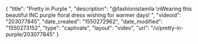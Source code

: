 {
    "title": "Pretty in Purple ",
    "description": "@fashionistamila \nWearing this beautiful INC purple floral dress wishing for warmer days! ",
    "videoid": "203077845",
    "date_created": "1550272962",
    "date_modified": "1550273152",
    "type": "captivate",
    "layout": "video",
    "url": "\/v\/pretty-in-purple\/203077845"
}